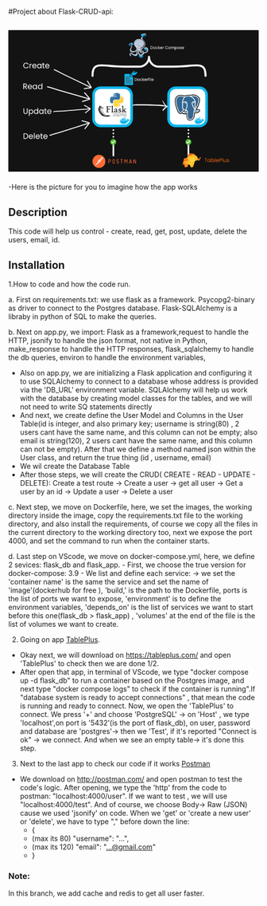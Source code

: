 #Project about Flask-CRUD-api:

![Screenshot](flask.png)
-
-Here is the picture for you to imagine how the app works
## Description
This code will help us control - create, read, get, post, update, delete the users, email, id.

## Installation
1.How to code and how the code run.

a.  First on requirements.txt: we use flask as a framework. Psycopg2-binary as driver to connect to the Postgres database. Flask-SQLAlchemy is a libraby in python of SQL to make the queries.

b.  Next on app.py, we import: Flask as a framework,request to handle the HTTP, jsonify to handle the json format, not native in Python, make_response to handle the HTTP responses, flask_sqlalchemy to handle the db queries, environ to handle the environment variables,
   - Also on app.py, we are initializing a Flask application and configuring it to use SQLAlchemy to connect to a database whose address is provided via the 'DB_URL' environment variable. SQLAlchemy will help us work with the database by creating model classes for the tables, and we will not need to write SQ statements directly
   - And next, we create define the User Model and Columns in the User Table(id is integer, and also primary key; username is string(80) , 2 users cant have the same name, and this column can not be empty; also email is string(120), 2 users cant have the same name, and this column can not be empty). After that we define a method named json within the User class, and return the true thing (id , username, email)
   - We wil create the Database Table
   - After those steps, we will create the CRUD( CREATE - READ - UPDATE - DELETE): Create a test route -> Create a user -> get all user -> Get a user by an id -> Update a user -> Delete a user
     
c.  Next step, we move on Dockerfile, here, we set the images, the working directory inside the image, copy the requirements.txt file to the working directory, and also install the requirements, of course we copy all the files in the current directory to the working directory too, next we expose the port 4000, and set the command to run when the container starts.

d.  Last step on VScode, we move on docker-compose.yml, here, we define 2 sevices: flask_db and flask_app.
    - First, we choose the true version for docker-compose: 3.9
    - We list and define each service:
        -> we set the 'container name' is the same the service and set the name of 'image'(dockerhub for free ), 'build,' is the path to the Dockerfile, ports is the list of ports we want to expose, 'environment' is to define the environment variables, 'depends_on' is the list of services we want to start before this one(flask_db > flask_app) , 'volumes' at the end of the file is the list of volumes we want to create.
	
2. Going on app [TablePlus](#tableplus).
* Okay next, we will download on https://tableplus.com/ and open 'TablePlus' to check then we are done 1/2.
* After open that app, in terminal of VScode, we type "docker compose up -d flask_db" to run a container based on the Postgres image, and next type "docker compose logs" to check if the container is running".If "database system is ready to accept connections" , that mean the code is running and ready to connect. Now, we open the 'TablePlus' to connect. We press '+' and choose 'PostgreSQL' -> on 'Host' , we type 'localhost',on port is '5432'(is the port of flask_db), on user, password and database are 'postgres'-> then we 'Test', if it's reported "Connect is ok" -> we connect. And when we see an empty table-> it's done this step.
3. Next to the last app to check our code if it works [Postman](#postman)
*  We download on http://postman.com/ and open postman to test the code's logic. After opening, we type the 'http' from the code to postman: "localhost:4000/user". If we want to test , we will use "localhost:4000/test". And of course, we choose Body-> Raw (JSON) cause we used 'jsonify' on code. When we 'get' or 'create a new user' or 'delete', we have to type "," before down the line:
  	- {
 	- (max its 80)        "username": "...",
	- (max its 120)       "email": "...@gmail.com"
  	- }
### Note:
In this branch, we add cache and redis to get all user faster.
